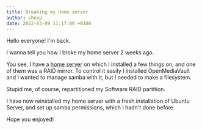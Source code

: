 ```yaml
---
title: Breaking my Home server
author: sheep
date: 2022-03-09 11:17:00 +0100
---
```


Hello everyone! I'm back.

I wanna tell you how I broke my home server 2 weeks ago.

You see, I have a [home server](https://sheepdev.xyz/posts/building-a-home-server/) on which I installed a few things on, and one of them was a RAID mirror. To control it easily I installed OpenMediaVault and I wanted to manage samba with it, but I needed to make a filesystem.

Stupid me, of course, repartitioned my Software RAID partition.

I have now reinstalled my home server with a fresh installation of Ubuntu Server, and set up samba permissions, which I hadn't done before.

Hope you enjoyed!
